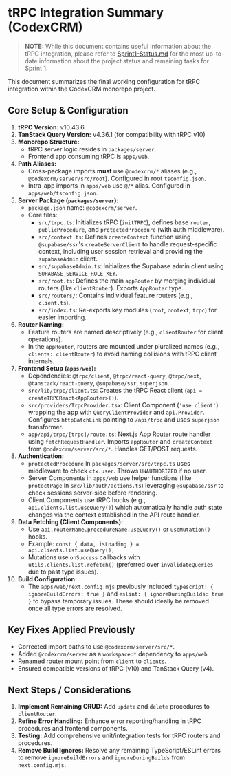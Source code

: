 # tRPC Integration Summary (CodexCRM)

> **NOTE:** While this document contains useful information about the tRPC integration, please refer to [Sprint1-Status.md](./Sprint1-Status.md) for the most up-to-date information about the project status and remaining tasks for Sprint 1.

This document summarizes the final working configuration for tRPC integration within the CodexCRM monorepo project.

## Core Setup & Configuration

1.  **tRPC Version:** v10.43.6
2.  **TanStack Query Version:** v4.36.1 (for compatibility with tRPC v10)
3.  **Monorepo Structure:**
    *   tRPC server logic resides in `packages/server`.
    *   Frontend app consuming tRPC is `apps/web`.
4.  **Path Aliases:**
    *   Cross-package imports **must** use `@codexcrm/*` aliases (e.g., `@codexcrm/server/src/root`). Configured in root `tsconfig.json`.
    *   Intra-app imports in `apps/web` use `@/*` alias. Configured in `apps/web/tsconfig.json`.
5.  **Server Package (`packages/server`):**
    *   `package.json` name: `@codexcrm/server`.
    *   Core files:
        *   `src/trpc.ts`: Initializes tRPC (`initTRPC`), defines base `router`, `publicProcedure`, and `protectedProcedure` (with auth middleware).
        *   `src/context.ts`: Defines `createContext` function using `@supabase/ssr`'s `createServerClient` to handle request-specific context, including user session retrieval and providing the `supabaseAdmin` client.
        *   `src/supabaseAdmin.ts`: Initializes the Supabase admin client using `SUPABASE_SERVICE_ROLE_KEY`.
        *   `src/root.ts`: Defines the main `appRouter` by merging individual routers (like `clientRouter`). Exports `AppRouter` type.
        *   `src/routers/`: Contains individual feature routers (e.g., `client.ts`).
        *   `src/index.ts`: Re-exports key modules (`root`, `context`, `trpc`) for easier importing.
6.  **Router Naming:**
    *   Feature routers are named descriptively (e.g., `clientRouter` for client operations).
    *   In the `appRouter`, routers are mounted under pluralized names (e.g., `clients: clientRouter`) to avoid naming collisions with tRPC client internals.
7.  **Frontend Setup (`apps/web`):**
    *   Dependencies: `@trpc/client`, `@trpc/react-query`, `@trpc/next`, `@tanstack/react-query`, `@supabase/ssr`, `superjson`.
    *   `src/lib/trpc/client.ts`: Creates the tRPC React client (`api = createTRPCReact<AppRouter>()`).
    *   `src/providers/TrpcProvider.tsx`: Client Component (`'use client'`) wrapping the app with `QueryClientProvider` and `api.Provider`. Configures `httpBatchLink` pointing to `/api/trpc` and uses `superjson` transformer.
    *   `app/api/trpc/[trpc]/route.ts`: Next.js App Router route handler using `fetchRequestHandler`. Imports `appRouter` and `createContext` from `@codexcrm/server/src/*`. Handles GET/POST requests.
8.  **Authentication:**
    *   `protectedProcedure` in `packages/server/src/trpc.ts` uses middleware to check `ctx.user`. Throws `UNAUTHORIZED` if no user.
    *   Server Components in `apps/web` use helper functions (like `protectPage` in `src/lib/auth/actions.ts`) leveraging `@supabase/ssr` to check sessions server-side before rendering.
    *   Client Components use tRPC hooks (e.g., `api.clients.list.useQuery()`) which automatically handle auth state changes via the context established in the API route handler.
9.  **Data Fetching (Client Components):**
    *   Use `api.routerName.procedureName.useQuery()` or `useMutation()` hooks.
    *   Example: `const { data, isLoading } = api.clients.list.useQuery();`
    *   Mutations use `onSuccess` callbacks with `utils.clients.list.refetch()` (preferred over `invalidateQueries` due to past type issues).
10. **Build Configuration:**
    *   The `apps/web/next.config.mjs` previously included `typescript: { ignoreBuildErrors: true }` and `eslint: { ignoreDuringBuilds: true }` to bypass temporary issues. These should ideally be removed once all type errors are resolved.

## Key Fixes Applied Previously

*   Corrected import paths to use `@codexcrm/server/src/*`.
*   Added `@codexcrm/server` as a `workspace:*` dependency to `apps/web`.
*   Renamed router mount point from `client` to `clients`.
*   Ensured compatible versions of tRPC (v10) and TanStack Query (v4).

## Next Steps / Considerations

1.  **Implement Remaining CRUD:** Add `update` and `delete` procedures to `clientRouter`.
2.  **Refine Error Handling:** Enhance error reporting/handling in tRPC procedures and frontend components.
3.  **Testing:** Add comprehensive unit/integration tests for tRPC routers and procedures.
4.  **Remove Build Ignores:** Resolve any remaining TypeScript/ESLint errors to remove `ignoreBuildErrors` and `ignoreDuringBuilds` from `next.config.mjs`.
